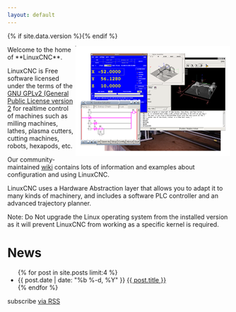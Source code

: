 ```yaml
---
layout: default
---
```


{% if site.data.version %}<!-- site built from {{ site.data.version }} -->{% endif %}

<div><img src="images/screen_thumb.png" border="0"
  alt=" " width="350" height="250" style="float:right" /></div>
Welcome to the home of **LinuxCNC**.

LinuxCNC is Free software licensed under the terms of the [GNU
GPLv2 (General Public License version 2][GPLv2] for realtime control of 
machines such as milling machines, lathes, plasma cutters, cutting machines,
robots, hexapods, etc.

Our community-maintained [wiki][wiki] contains lots of information and examples about configuration and using LinuxCNC.

LinuxCNC uses a Hardware Abstraction layer that allows you to adapt it to many
kinds of machinery, and includes a software PLC controller and an advanced
trajectory planner.

Note: Do Not upgrade the Linux operating system from the installed version as it will prevent LinuxCNC from working as a specific kernel is required.

# News

  <ul class="posts">
    {% for post in site.posts limit:4 %}
      <li>
        <span class="post-date">{{ post.date | date: "%b %-d, %Y" }}</span>
        <a class="post-link" href="{{ post.url | prepend: site.baseurl }}">{{ post.title }}</a>
      </li>
    {% endfor %}
  </ul>

  <p class="rss-subscribe">subscribe <a href="{{ "/feed.xml" | prepend: site.baseurl }}">via RSS</a></p>

 [GPLv2]: http://www.gnu.org/licenses/old-licenses/gpl-2.0.html
 [wiki]: http://wiki.linuxcnc.org/
